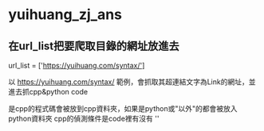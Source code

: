 # yuihuang_zj_ans
## 在url_list把要爬取目錄的網址放進去
url_list = ['https://yuihuang.com/syntax/']

以 https://yuihuang.com/syntax/  範例，會抓取其超連結文字為Link的網址，並進去抓cpp&python code

是cpp的程式碼會被放到cpp資料夾，如果是python或"以外"的都會被放入python資料夾
cpp的偵測條件是code裡有沒有 '<iostream>'
